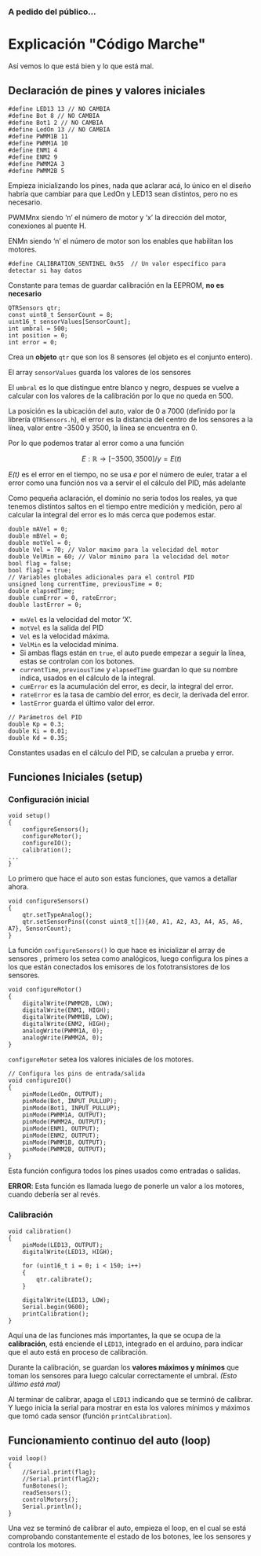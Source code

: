 ### A pedido del público...
# Explicación "Código Marche"
Así vemos lo que está bien y lo que está mal.

## Declaración de pines y valores iniciales

```
#define LED13 13 // NO CAMBIA
#define Bot 8 // NO CAMBIA
#define Bot1 2 // NO CAMBIA
#define LedOn 13 // NO CAMBIA
#define PWMM1B 11
#define PWMM1A 10
#define ENM1 4
#define ENM2 9
#define PWMM2A 3
#define PWMM2B 5
```

Empieza inicializando los pines, nada que aclarar acá, lo único en el diseño habría que cambiar para que LedOn y LED13 sean distintos, pero no es necesario.

PWMMnx siendo ‘n’ el número de motor y ‘x’ la dirección del motor, conexiones al puente H.

ENMn siendo ‘n’ el número de motor son los enables que habilitan los motores.

```
#define CALIBRATION_SENTINEL 0x55  // Un valor específico para detectar si hay datos
```

Constante para temas de guardar calibración en la EEPROM, **no es necesario**

```
QTRSensors qtr;
const uint8_t SensorCount = 8;
uint16_t sensorValues[SensorCount];
int umbral = 500;
int position = 0;
int error = 0;
```
Crea un **objeto** ```qtr``` que son los 8 sensores (el objeto es el conjunto entero).

El array ```sensorValues``` guarda los valores de los sensores

El ```umbral``` es lo que distingue entre blanco y negro, despues se vuelve a calcular con los valores de la calibración por lo que no queda en 500.

La posición es la ubicación del auto, valor de 0 a 7000 (definido por la librería ```QTRSensors.h```), el error es la distancia del centro de los sensores a la línea, valor entre -3500 y 3500, la línea se encuentra en 0.

Por lo que podemos tratar al error como a una función

```math
E: \mathbb{R} \rightarrow [-3500, 3500] / y = E(t)
```

*E(t)* es el error en el tiempo, no se usa *e* por el número de euler, tratar a el error como una función nos va a servir el el cálculo del PID, más adelante

Como pequeña aclaración, el dominio no seria todos los reales, ya que tenemos distintos saltos en el tiempo entre medición y medición, pero al calcular la integral del error es lo más cerca que podemos estar.

```
double mAVel = 0;
double mBVel = 0;
double motVel = 0;
double Vel = 70; // Valor maximo para la velocidad del motor 
double VelMin = 60; // Valor minimo para la velocidad del motor
bool flag = false;
bool flag2 = true;
// Variables globales adicionales para el control PID
unsigned long currentTime, previousTime = 0;
double elapsedTime;
double cumError = 0, rateError;
double lastError = 0;
```

- ```mxVel``` es la velocidad del motor ‘X’.
- ```motVel``` es la salida del PID
- ```Vel``` es la velocidad máxima.
- ```VelMin``` es la velocidad mínima.
- Si ambas flags están en ```true```, el auto puede empezar a seguir la línea, estas se controlan con los botones.
- ```currentTime```, ```previousTime``` y ```elapsedTime``` guardan lo que su nombre indica, usados en el cálculo de la integral.
- ```cumError``` es la acumulación del error, es decir, la integral del error.
- ```rateError``` es la tasa de cambio del error, es decir, la derivada del error.
- ```lastError``` guarda el último valor del error.

```
// Parámetros del PID
double Kp = 0.3;
double Ki = 0.01;
double Kd = 0.35;
```

Constantes usadas en el cálculo del PID, se calculan a prueba y error.

## Funciones Iniciales (setup)

### Configuración inicial

```
void setup()
{
    configureSensors();
    configureMotor();
    configureIO();
    calibration();
...
}
```

Lo primero que hace el auto son estas funciones, que vamos a detallar ahora.

```
void configureSensors()
{
    qtr.setTypeAnalog();
    qtr.setSensorPins((const uint8_t[]){A0, A1, A2, A3, A4, A5, A6, A7}, SensorCount);
}
```

La función ```configureSensors()``` lo que hace es inicializar el array de sensores , primero los setea como analógicos, luego configura los pines a los que están conectados los emisores de los fototransistores de los sensores.

```
void configureMotor()
{
    digitalWrite(PWMM2B, LOW);
    digitalWrite(ENM1, HIGH);
    digitalWrite(PWMM1B, LOW);
    digitalWrite(ENM2, HIGH);
    analogWrite(PWMM1A, 0);
    analogWrite(PWMM2A, 0);
}
```

```configureMotor``` setea los valores iniciales de los motores.

```
// Configura los pins de entrada/salida
void configureIO()
{
    pinMode(LedOn, OUTPUT);
    pinMode(Bot, INPUT_PULLUP);
    pinMode(Bot1, INPUT_PULLUP);
    pinMode(PWMM1A, OUTPUT);
    pinMode(PWMM2A, OUTPUT);
    pinMode(ENM1, OUTPUT);
    pinMode(ENM2, OUTPUT);
    pinMode(PWMM1B, OUTPUT);
    pinMode(PWMM2B, OUTPUT);
}
```

Esta función configura todos los pines usados como entradas o salidas.

**ERROR**: Esta función es llamada luego de ponerle un valor a los motores, cuando debería ser al revés.

### Calibración

```
void calibration()
{
    pinMode(LED13, OUTPUT);
    digitalWrite(LED13, HIGH);

    for (uint16_t i = 0; i < 150; i++)
    {
        qtr.calibrate();
    }

    digitalWrite(LED13, LOW);
    Serial.begin(9600);
    printCalibration();
}
```

Aquí una de las funciones más importantes, la que se ocupa de la **calibración**, está enciende el ```LED13```, integrado en el arduino, para indicar que el auto está en proceso de calibración.

Durante la calibración, se guardan los **valores máximos y mínimos** que toman los sensores para luego calcular correctamente el umbral. *(Esto último está mal)*

Al terminar de calibrar, apaga el ```LED13``` indicando que se terminó de calibrar. Y luego inicia la serial para mostrar en esta los valores mínimos y máximos que tomó cada sensor (función ```printCalibration```).

## Funcionamiento continuo del auto (loop)

```
void loop()
{
    //Serial.print(flag);
    //Serial.print(flag2);
    funBotones();
    readSensors();
    controlMotors();
    Serial.println();
}
```

Una vez se terminó de calibrar el auto, empieza el loop, en el cual se está comprobando constantemente el estado de los botones, lee los sensores y controla los motores.


